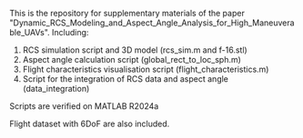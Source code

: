 This is the repository for supplementary materials of the paper "Dynamic_RCS_Modeling_and_Aspect_Angle_Analysis_for_High_Maneuverable_UAVs". 
Including:
1. RCS simulation script and 3D model (rcs_sim.m and f-16.stl)
2. Aspect angle calculation script (global_rect_to_loc_sph.m)
3. Flight characteristics visualisation script (flight_characteristics.m)
4. Script for the integration of RCS data and aspect angle (data_integration)

Scripts are verified on MATLAB R2024a

Flight dataset with 6DoF are also included.
